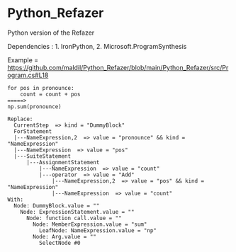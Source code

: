 # Python_Refazer
Python version of the Refazer 

Dependencies : 1. IronPython, 2. Microsoft.ProgramSynthesis

Example = https://github.com/maldil/Python_Refazer/blob/main/Python_Refazer/src/Program.cs#L18

```
for pos in pronounce:
    count = count + pos
=====>
np.sum(pronounce)
```
    
```
Replace:
  CurrentStep  => kind = "DummyBlock"
  ForStatement  
  |---NameExpression,2  => value = "pronounce" && kind = "NameExpression"
  |---NameExpression  => value = "pos"
  |---SuiteStatement  
      |---AssignmentStatement  
          |---NameExpression  => value = "count"
          |---operator  => value = "Add"
              |---NameExpression,2  => value = "pos" && kind = "NameExpression"
              |---NameExpression  => value = "count"
With:
  Node: DummyBlock.value = ""
    Node: ExpressionStatement.value = ""
      Node: function call.value = ""
        Node: MemberExpression.value = "sum"
          LeafNode: NameExpression.value = "np"
        Node: Arg.value = ""
          SelectNode #0
```          
